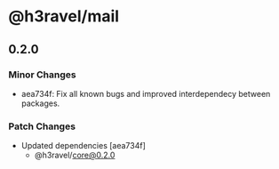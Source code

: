 # @h3ravel/mail

## 0.2.0

### Minor Changes

- aea734f: Fix all known bugs and improved interdependecy between packages.

### Patch Changes

- Updated dependencies [aea734f]
  - @h3ravel/core@0.2.0
